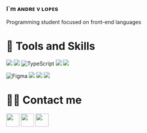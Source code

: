  ### I´m ᴀɴᴅʀᴇ ᴠ ʟᴏᴘᴇs
 Programming student focused on front-end languages 
 
 

# :rocket: Tools and Skills
![](https://img.shields.io/badge/React-20232A?style=for-the-badge&logo=react&logoColor=61DAFB)
![](https://img.shields.io/badge/JavaScript-323330?style=for-the-badge&logo=javascript&logoColor=F7DF1E)
![TypeScript](https://img.shields.io/badge/typescript-%23007ACC.svg?style=for-the-badge&logo=typescript&logoColor=white)
![](	https://img.shields.io/badge/HTML5-E34F26?style=for-the-badge&logo=html5&logoColor=white)
![](https://img.shields.io/badge/CSS3-1572B6?style=for-the-badge&logo=css3&logoColor=white)


![Figma](https://img.shields.io/badge/figma-%23F24E1E.svg?style=for-the-badge&logo=figma&logoColor=white)
![](https://img.shields.io/badge/Sass-CC6699?style=for-the-badge&logo=sass&logoColor=white)
![](https://img.shields.io/badge/Bootstrap-563D7C?style=for-the-badge&logo=bootstrap&logoColor=white)
![](https://img.shields.io/badge/styled--components-DB7093?style=for-the-badge&logo=styled-components&logoColor=white)


# 		:raising_hand_man: Contact me

<a href="https://www.instagram.com/andrevlopesz/"><img src="https://user-images.githubusercontent.com/99695454/205683114-c0ba214b-b739-4918-abb2-f3488bbb2d0f.png" width="35px" /></a>
<a href="https://twitter.com/andrevlopess"><img src="https://user-images.githubusercontent.com/99695454/205683521-97b53644-4227-400c-ae70-5467891e27f4.png" width="35px" /></a>
<a href="mailto:andrellopes021@gmail.com"><img src="https://user-images.githubusercontent.com/99695454/205683980-7c83b3e8-d8db-4480-8879-4193fcfb0253.png" width="35px" /></a>
#



